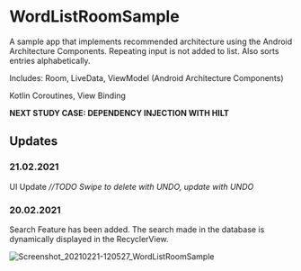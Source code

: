 # WordListRoomSample
A sample app that implements recommended architecture using the Android Architecture Components.
Repeating input is not added to list. Also sorts entries alphabetically.
  

Includes: 
Room, LiveData, ViewModel (Android Architecture Components)
  
Kotlin Coroutines,
View Binding

  
**NEXT STUDY CASE: DEPENDENCY INJECTION WITH HILT** 
  

## Updates
  ### 21.02.2021
  UI Update
  *//TODO Swipe to delete with UNDO, update with UNDO*  
    
  ### 20.02.2021
  Search Feature has been added. The search made in the database is dynamically displayed in the RecyclerView.
   
![Screenshot_20210221-120527_WordListRoomSample](https://user-images.githubusercontent.com/43733328/108620450-5b636600-743d-11eb-9f6f-5ce0d60454d8.jpg)




